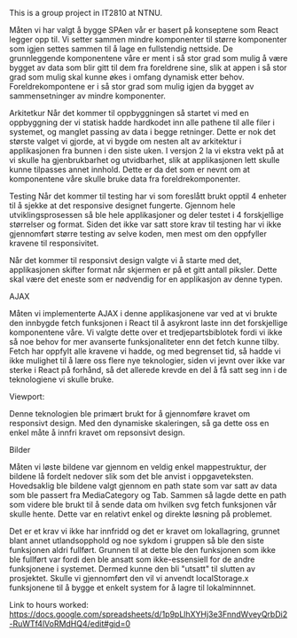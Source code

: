 This is a group project in IT2810 at NTNU.


Måten vi har valgt å bygge SPAen vår er basert på konseptene som React legger opp til. Vi setter sammen mindre komponenter til større komponenter som igjen settes sammen til å lage en fullstendig nettside. De grunnleggende komponentene våre er ment i så stor grad som mulig å være bygget av data som blir gitt til dem fra foreldrene sine, slik at appen i så stor grad som mulig skal kunne økes i omfang dynamisk etter behov. Foreldrekompontene er i så stor grad som mulig igjen da bygget av sammensetninger av mindre komponenter.

Arkitetkur
Når det kommer til oppbyggningen så startet vi med en oppbyggning der vi statisk hadde hardkodet inn alle pathene til alle filer i systemet, og manglet passing av data i begge retninger. Dette er nok det største valget vi gjorde, at vi bygde om nesten alt av arkitektur i applikasjonen fra bunnen i den siste uken. I versjon 2 la vi ekstra vekt på at vi skulle ha gjenbrukbarhet og utvidbarhet, slik at applikasjonen lett skulle kunne tilpasses annet innhold. Dette er da det som er nevnt om at komponentene våre skulle bruke data fra foreldrekomponenter.

Testing
Når det kommer til testing har vi som foreslått brukt opptil 4 enheter til å sjekke at det responsive designet fungerte. Gjennom hele utviklingsprosessen så ble hele applikasjoner og deler testet i 4 forskjellige størrelser og format.  Siden det ikke var satt store krav til testing har vi ikke gjennomført større testing av selve koden, men mest om den oppfyller kravene til responsivitet.


Når det kommer til responsivt design valgte vi å starte med det, applikasjonen skifter format når skjermen er på et gitt antall piksler. Dette skal være det eneste som er nødvendig for en applikasjon av denne typen.

AJAX

Måten vi implementerte AJAX i denne applikasjonene var ved at vi brukte den innbygde fetch funksjonen i React til å asykront laste inn det forskjellige komponentene våre.
Vi valgte dette over et tredjepartsbiblotek fordi vi ikke så noe behov for mer avanserte funksjonaliteter enn det fetch kunne tilby. Fetch har oppfylt alle kravene vi hadde, og med begrenset tid, så hadde vi ikke mulighet til å lære oss flere nye teknologier, siden vi jevnt over ikke var sterke i React på forhånd, så det allerede krevde en del å få satt seg inn i de teknologiene vi skulle bruke.


Viewport:

Denne teknologien ble primært brukt for å gjennomføre kravet om responsivt design. Med den dynamiske skaleringen, så ga dette oss en enkel måte å innfri kravet om repsonsivt design.


Bilder

Måten vi løste bildene var gjennom en veldig enkel mappestruktur, der bildene lå fordelt nedover slik som det ble anvist i oppgaveteksten. Hovedsaklig ble bildene valgt gjennom en path state som var satt av data som ble passert fra MediaCategory og Tab. Sammen så lagde dette en path som videre ble brukt til å sende data om hvilken svg fetch funksjonen vår skulle hente. Dette var en relativt enkel og direkte løsning på problemet.


Det er et krav vi ikke har innfridd og det er kravet om lokallagring, grunnet blant annet utlandsopphold og noe sykdom i gruppen så ble den siste funksjonen aldri fullført. Grunnen til at dette ble den funksjonen som ikke ble fullført var fordi den ble ansatt som ikke-essensiell for de andre funksjonene i systemet. Dermed kunne den bli "utsatt" til slutten av prosjektet. Skulle vi gjennomført den vil vi anvendt localStorage.x funksjonene til å bygge et enkelt system for å lagre til lokalminnnet.  




Link to hours worked: https://docs.google.com/spreadsheets/d/1p9pLlhXYHj3e3FnndWveyQrbDi2-RuWTf4lVoRMdHQ4/edit#gid=0
